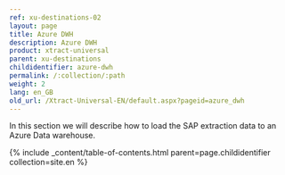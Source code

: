 ```yaml
---
ref: xu-destinations-02
layout: page
title: Azure DWH
description: Azure DWH
product: xtract-universal
parent: xu-destinations
childidentifier: azure-dwh
permalink: /:collection/:path
weight: 2
lang: en_GB
old_url: /Xtract-Universal-EN/default.aspx?pageid=azure_dwh
---
```


In this section we will describe how to load the SAP extraction data to an Azure Data warehouse.

{% include _content/table-of-contents.html parent=page.childidentifier collection=site.en %}